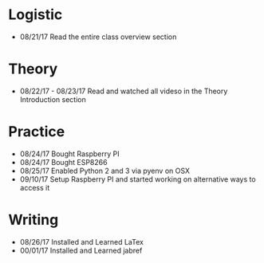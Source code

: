 # Logistic

* 08/21/17 Read the entire class overview section 

# Theory

* 08/22/17 - 08/23/17 Read and watched all videso in the Theory Introduction section

# Practice

* 08/24/17 Bought Raspberry PI
* 08/24/17 Bought ESP8266
* 08/25/17 Enabled Python 2 and 3 via pyenv on OSX
* 09/10/17 Setup Raspberry PI and started working on alternative ways to access it



# Writing

* 08/26/17 Installed and Learned LaTex
* 00/01/17 Installed and Learned jabref
